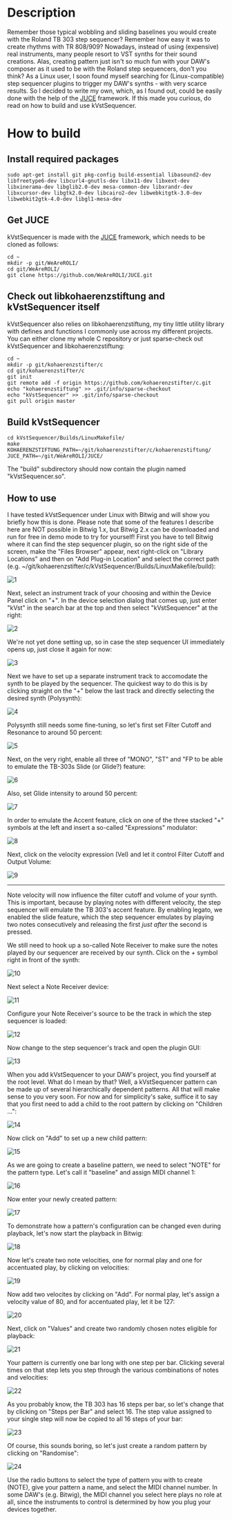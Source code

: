 # Description
Remember those typical wobbling and sliding baselines you would create with the Roland TB 303 step sequencer? Remember how easy it was to create rhythms with TR 808/909? Nowadays, instead of using (expensive) real instruments, many people resort to VST synths for their sound creations. Alas, creating pattern just isn't so much fun with your DAW's composer as it used to be with the Roland step sequencers, don't you think?
As a Linux user, I soon found myself searching for (Linux-compatible) step sequencer plugins to trigger my DAW's synths - with very scarce results. So I decided to write my own, which, as I found out, could be easily done with the help of the [JUCE](https://www.juce.com/ "JUCE") framework. If this made you curious, do read on how to build and use kVstSequencer.

# How to build
## Install required packages
~~~~
sudo apt-get install git pkg-config build-essential libasound2-dev libfreetype6-dev libcurl4-gnutls-dev libx11-dev libxext-dev libxinerama-dev libglib2.0-dev mesa-common-dev libxrandr-dev libxcursor-dev libgtk2.0-dev libcairo2-dev libwebkitgtk-3.0-dev libwebkit2gtk-4.0-dev libgl1-mesa-dev
~~~~

## Get JUCE
kVstSequencer is made with the [JUCE](https://www.juce.com/ "JUCE") framework, which needs to be cloned as follows:

~~~~
cd ~
mkdir -p git/WeAreROLI/
cd git/WeAreROLI/
git clone https://github.com/WeAreROLI/JUCE.git
~~~~

## Check out libkohaerenzstiftung and kVstSequencer itself
kVstSequencer also relies on libkohaerenzstiftung, my tiny little utility library with defines and functions I commonly use across my different projects. You can either clone my whole C repository or just sparse-check out kVstSequencer and libkohaerenzstiftung:

~~~~
cd ~
mkdir -p git/kohaerenzstifter/c
cd git/kohaerenzstifter/c
git init
git remote add -f origin https://github.com/kohaerenzstifter/c.git
echo "kohaerenzstiftung" >> .git/info/sparse-checkout
echo "kVstSequencer" >> .git/info/sparse-checkout
git pull origin master
~~~~

## Build kVstSequencer

~~~~
cd kVstSequencer/Builds/LinuxMakefile/
make KOHAERENZSTIFTUNG_PATH=~/git/kohaerenzstifter/c/kohaerenzstiftung/ JUCE_PATH=~/git/WeAreROLI/JUCE/
~~~~

The "build" subdirectory should now contain the plugin named "kVstSequencer.so".

## How to use

I have tested kVstSequencer under Linux with Bitwig and will show you briefly how this is done. Please note that some of the features I describe here are NOT possible in Bitwig 1.x, but Bitwig 2.x can be downloaded and run for free in demo mode to try for yourself!
First you have to tell Bitwig where it can find the step sequencer plugin, so on the right side of the screen, make the "Files Browser" appear, next right-click on "Library Locations" and then on "Add Plug-in Location" and select the correct path (e.g. ~/git/kohaerenzstifter/c/kVstSequencer/Builds/LinuxMakefile/build):

![1](https://github.com/kohaerenzstifter/c/blob/master/kVstSequencer/1.jpg)

Next, select an instrument track of your choosing and within the Device Panel click on "+". In the device selection dialog that comes up, just enter "kVst" in the search bar at the top and then select "kVstSequencer" at the right:

![2](https://github.com/kohaerenzstifter/c/blob/master/kVstSequencer/2.jpg)

We're not yet done setting up, so in case the step sequencer UI immediately opens up, just close it again for now:

![3](https://github.com/kohaerenzstifter/c/blob/master/kVstSequencer/3.jpg)

Next we have to set up a separate instrument track to accomodate the synth to be played by the sequencer. The quickest way to do this is by clicking straight on the "+" below the last track and directly selecting the desired synth (Polysynth):

![4](https://github.com/kohaerenzstifter/c/blob/master/kVstSequencer/4.jpg)

Polysynth still needs some fine-tuning, so let's first set Filter Cutoff and Resonance to around 50 percent:

![5](https://github.com/kohaerenzstifter/c/blob/master/kVstSequencer/5.jpg)

Next, on the very right, enable all three of "MONO", "ST" and "FP to be able to emulate the TB-303s Slide (or Glide?) feature:

![6](https://github.com/kohaerenzstifter/c/blob/master/kVstSequencer/6.jpg)

Also, set Glide intensity to around 50 percent:

![7](https://github.com/kohaerenzstifter/c/blob/master/kVstSequencer/7.jpg)

In order to emulate the Accent feature, click on one of the three stacked "+" symbols at the left and insert a so-called "Expressions" modulator:

![8](https://github.com/kohaerenzstifter/c/blob/master/kVstSequencer/8.jpg)

Next, click on the velocity expression (Vel) and let it control Filter Cutoff and Output Volume:

![9](https://github.com/kohaerenzstifter/c/blob/master/kVstSequencer/9.jpg)



--------------------------------------------------------------------------------------------------
Note velocity will now influence the filter cutoff and volume of your synth. This is important, because by playing notes with different velocity, the step sequencer will emulate the TB 303's accent feature.
By enabling legato, we enabled the slide feature, which the step sequencer emulates by playing two notes consecutively and releasing the first *just after* the second is pressed.

We still need to hook up a so-called Note Receiver to make sure the notes played by our sequencer are received by our synth. Click on the + symbol right in front of the synth:

![10](https://github.com/kohaerenzstifter/c/blob/master/kVstSequencer/10.jpg)

Next select a Note Receiver device:

![11](https://github.com/kohaerenzstifter/c/blob/master/kVstSequencer/11.jpg)

Configure your Note Receiver's source to be the track in which the step sequencer is loaded:

![12](https://github.com/kohaerenzstifter/c/blob/master/kVstSequencer/12.jpg)

Now change to the step sequencer's track and open the plugin GUI:

![13](https://github.com/kohaerenzstifter/c/blob/master/kVstSequencer/13.jpg)

When you add kVstSequencer to your DAW's project, you find yourself at the root level. What do I mean by that? Well, a kVstSequencer pattern can be made up of several hierarchically dependent patterns. All that will make sense to you very soon. For now and for simplicity's sake, suffice it to say that you first need to add a child to the root pattern by clicking on "Children ...":

![14](https://github.com/kohaerenzstifter/c/blob/master/kVstSequencer/14.jpg)

Now click on "Add" to set up a new child pattern:

![15](https://github.com/kohaerenzstifter/c/blob/master/kVstSequencer/15.jpg)

As we are going to create a baseline pattern, we need to select "NOTE" for the pattern type. Let's call it "baseline" and assign MIDI channel 1:

![16](https://github.com/kohaerenzstifter/c/blob/master/kVstSequencer/16.jpg)

Now enter your newly created pattern:

![17](https://github.com/kohaerenzstifter/c/blob/master/kVstSequencer/17.jpg)

To demonstrate how a pattern's configuration can be changed even during playback, let's now start the playback in Bitwig:

![18](https://github.com/kohaerenzstifter/c/blob/master/kVstSequencer/18.jpg)

Now let's create two note velocities, one for normal play and one for accentuated play, by clicking on velocities:

![19](https://github.com/kohaerenzstifter/c/blob/master/kVstSequencer/19.jpg)

Now add two velocites by clicking on "Add". For normal play, let's assign a velocity value of 80, and for accentuated play, let it be 127:

![20](https://github.com/kohaerenzstifter/c/blob/master/kVstSequencer/20.jpg)

Next, click on "Values" and create two randomly chosen notes eligible for playback:

![21](https://github.com/kohaerenzstifter/c/blob/master/kVstSequencer/21.jpg)

Your pattern is currently one bar long with one step per bar. Clicking several times on that step lets you step through the various combinations of notes and velocities:

![22](https://github.com/kohaerenzstifter/c/blob/master/kVstSequencer/22.jpg)

As you probably know, the TB 303 has 16 steps per bar, so let's change that by clicking on "Steps per Bar" and select 16. The step value assigned to your single step will now be copied to all 16 steps of your bar:

![23](https://github.com/kohaerenzstifter/c/blob/master/kVstSequencer/23.jpg)

Of course, this sounds boring, so let's just create a random pattern by clicking on "Randomise":

![24](https://github.com/kohaerenzstifter/c/blob/master/kVstSequencer/24.jpg)








Use the radio buttons to select the type of pattern you with to create (NOTE), give your pattern a name, and select the MIDI channel number. In some DAW's (e.g. Bitwig), the MIDI channel you select here plays no role at all, since the instruments to control is determined by how you plug your devices together.
